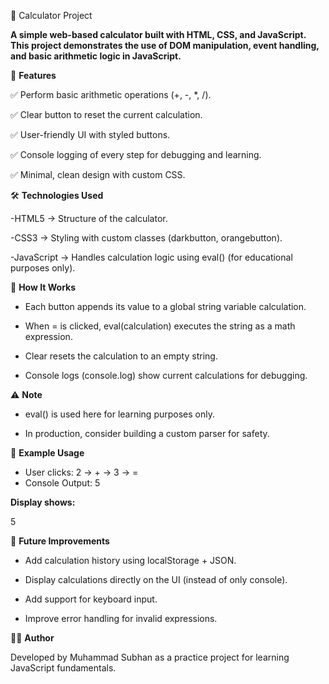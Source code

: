 🧮 Calculator Project

**A simple web-based calculator built with HTML, CSS, and JavaScript.
This project demonstrates the use of DOM manipulation, event handling, and basic arithmetic logic in JavaScript.**

🚀 **Features**

✅ Perform basic arithmetic operations (+, -, *, /).

✅ Clear button to reset the current calculation.

✅ User-friendly UI with styled buttons.

✅ Console logging of every step for debugging and learning.

✅ Minimal, clean design with custom CSS.

🛠️ **Technologies Used**

-HTML5 → Structure of the calculator.

-CSS3 → Styling with custom classes (darkbutton, orangebutton).

-JavaScript → Handles calculation logic using eval() (for educational purposes only).

📖 **How It Works**

- Each button appends its value to a global string variable calculation.

- When = is clicked, eval(calculation) executes the string as a math expression.

- Clear resets the calculation to an empty string.

- Console logs (console.log) show current calculations for debugging.

⚠️ **Note**

- eval() is used here for learning purposes only.

- In production, consider building a custom parser for safety.

📌 **Example Usage**
- User clicks: 2 → + → 3 → =
- Console Output: 5

**Display shows:**

5

🎯 **Future Improvements**

- Add calculation history using localStorage + JSON.

- Display calculations directly on the UI (instead of only console).

- Add support for keyboard input.

- Improve error handling for invalid expressions.

👨‍💻 **Author**

Developed by Muhammad Subhan as a practice project for learning JavaScript fundamentals.
